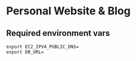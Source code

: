 # Personal Website & Blog

## Required environment vars

```shell
export EC2_IPV4_PUBLIC_DNS=
export DB_URL=
```
